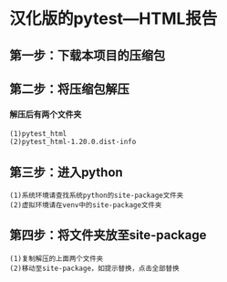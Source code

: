 # 汉化版的pytest—HTML报告


## 第一步：下载本项目的压缩包

## 第二步：将压缩包解压

#### 解压后有两个文件夹
	(1)pytest_html
	(2)pytest_html-1.20.0.dist-info

## 第三步：进入python

	(1)系统环境请查找系统python的site-package文件夹
	(2)虚拟环境请在venv中的site-package文件夹



## 第四步：将文件夹放至site-package
	(1)复制解压的上面两个文件夹
	(2)移动至site-package，如提示替换，点击全部替换
